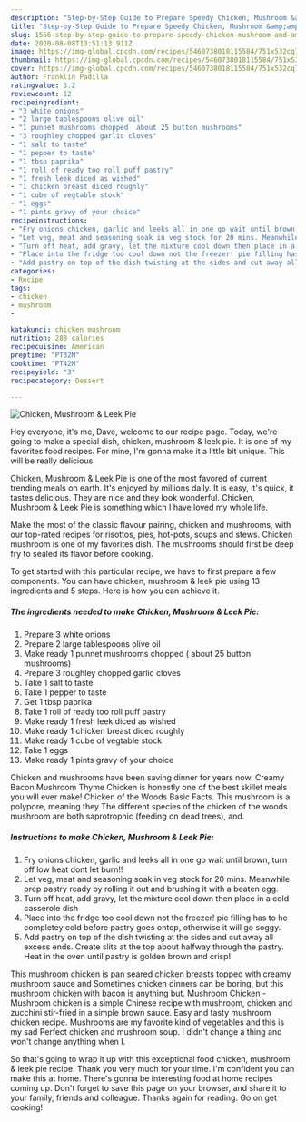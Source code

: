 ```yaml
---
description: "Step-by-Step Guide to Prepare Speedy Chicken, Mushroom &amp;amp; Leek Pie"
title: "Step-by-Step Guide to Prepare Speedy Chicken, Mushroom &amp;amp; Leek Pie"
slug: 1566-step-by-step-guide-to-prepare-speedy-chicken-mushroom-and-amp-leek-pie
date: 2020-08-08T13:51:13.911Z
image: https://img-global.cpcdn.com/recipes/5460738018115584/751x532cq70/chicken-mushroom-leek-pie-recipe-main-photo.jpg
thumbnail: https://img-global.cpcdn.com/recipes/5460738018115584/751x532cq70/chicken-mushroom-leek-pie-recipe-main-photo.jpg
cover: https://img-global.cpcdn.com/recipes/5460738018115584/751x532cq70/chicken-mushroom-leek-pie-recipe-main-photo.jpg
author: Franklin Padilla
ratingvalue: 3.2
reviewcount: 12
recipeingredient:
- "3 white onions"
- "2 large tablespoons olive oil"
- "1 punnet mushrooms chopped  about 25 button mushrooms"
- "3 roughley chopped garlic cloves"
- "1 salt to taste"
- "1 pepper to taste"
- "1 tbsp paprika"
- "1 roll of ready too roll puff pastry"
- "1 fresh leek diced as wished"
- "1 chicken breast diced roughly"
- "1 cube of vegtable stock"
- "1 eggs"
- "1 pints gravy of your choice"
recipeinstructions:
- "Fry onions chicken, garlic and leeks all in one go wait until brown, turn off low heat dont let burn!!"
- "Let veg, meat and seasoning soak in veg stock for 20 mins. Meanwhile prep pastry ready by rolling it out and brushing it with a beaten egg."
- "Turn off heat, add gravy, let the mixture cool down then place in a cold casserole dish"
- "Place into the fridge too cool down not the freezer! pie filling has to he completey cold before pastry goes ontop, otherwise it will go soggy."
- "Add pastry on top of the dish twisting at the sides and cut away all excess ends. Create slits at the top about halfway through the pastry. Heat in the oven until pastry is golden brown and crisp!"
categories:
- Recipe
tags:
- chicken
- mushroom
- 

katakunci: chicken mushroom  
nutrition: 288 calories
recipecuisine: American
preptime: "PT32M"
cooktime: "PT42M"
recipeyield: "3"
recipecategory: Dessert

---
```



![Chicken, Mushroom &amp; Leek Pie](https://img-global.cpcdn.com/recipes/5460738018115584/751x532cq70/chicken-mushroom-leek-pie-recipe-main-photo.jpg)

Hey everyone, it's me, Dave, welcome to our recipe page. Today, we're going to make a special dish, chicken, mushroom &amp; leek pie. It is one of my favorites food recipes. For mine, I'm gonna make it a little bit unique. This will be really delicious.

Chicken, Mushroom &amp; Leek Pie is one of the most favored of current trending meals on earth. It's enjoyed by millions daily. It is easy, it's quick, it tastes delicious. They are nice and they look wonderful. Chicken, Mushroom &amp; Leek Pie is something which I have loved my whole life.

Make the most of the classic flavour pairing, chicken and mushrooms, with our top-rated recipes for risottos, pies, hot-pots, soups and stews. Chicken mushroom is one of my favorites dish. The mushrooms should first be deep fry to sealed its flavor before cooking.


To get started with this particular recipe, we have to first prepare a few components. You can have chicken, mushroom &amp; leek pie using 13 ingredients and 5 steps. Here is how you can achieve it.

<!--inarticleads1-->

##### The ingredients needed to make Chicken, Mushroom &amp; Leek Pie:

1. Prepare 3 white onions
1. Prepare 2 large tablespoons olive oil
1. Make ready 1 punnet mushrooms chopped ( about 25 button mushrooms)
1. Prepare 3 roughley chopped garlic cloves
1. Take 1 salt to taste
1. Take 1 pepper to taste
1. Get 1 tbsp paprika
1. Take 1 roll of ready too roll puff pastry
1. Make ready 1 fresh leek diced as wished
1. Make ready 1 chicken breast diced roughly
1. Make ready 1 cube of vegtable stock
1. Take 1 eggs
1. Make ready 1 pints gravy of your choice


Chicken and mushrooms have been saving dinner for years now. Creamy Bacon Mushroom Thyme Chicken is honestly one of the best skillet meals you will ever make! Chicken of the Woods Basic Facts. This mushroom is a polypore, meaning they The different species of the chicken of the woods mushroom are both saprotrophic (feeding on dead trees), and. 

<!--inarticleads2-->

##### Instructions to make Chicken, Mushroom &amp; Leek Pie:

1. Fry onions chicken, garlic and leeks all in one go wait until brown, turn off low heat dont let burn!!
1. Let veg, meat and seasoning soak in veg stock for 20 mins. Meanwhile prep pastry ready by rolling it out and brushing it with a beaten egg.
1. Turn off heat, add gravy, let the mixture cool down then place in a cold casserole dish
1. Place into the fridge too cool down not the freezer! pie filling has to he completey cold before pastry goes ontop, otherwise it will go soggy.
1. Add pastry on top of the dish twisting at the sides and cut away all excess ends. Create slits at the top about halfway through the pastry. Heat in the oven until pastry is golden brown and crisp!


This mushroom chicken is pan seared chicken breasts topped with creamy mushroom sauce and Sometimes chicken dinners can be boring, but this mushroom chicken with bacon is anything but. Mushroom Chicken - Mushroom chicken is a simple Chinese recipe with mushroom, chicken and zucchini stir-fried in a simple brown sauce. Easy and tasty mushroom chicken recipe. Mushrooms are my favorite kind of vegetables and this is my sad Perfect chicken and mushroom soup. I didn&#39;t change a thing and won&#39;t change anything when I. 

So that's going to wrap it up with this exceptional food chicken, mushroom &amp; leek pie recipe. Thank you very much for your time. I'm confident you can make this at home. There's gonna be interesting food at home recipes coming up. Don't forget to save this page on your browser, and share it to your family, friends and colleague. Thanks again for reading. Go on get cooking!
